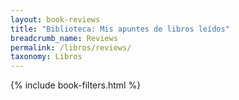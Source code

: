 ```yaml
---
layout: book-reviews
title: "Biblioteca: Mis apuntes de libros leídos"
breadcrumb_name: Reviews
permalink: /libros/reviews/
taxonomy: Libros
---
```


{% include book-filters.html %}
